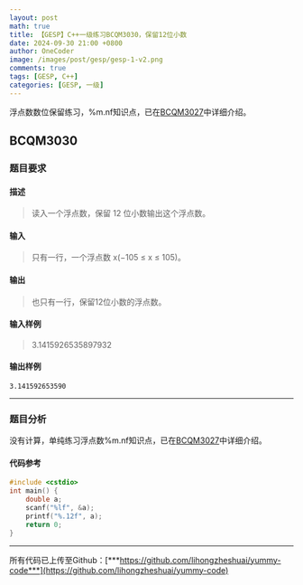```yaml
---
layout: post
math: true
title: 【GESP】C++一级练习BCQM3030，保留12位小数
date: 2024-09-30 21:00 +0800
author: OneCoder
image: /images/post/gesp/gesp-1-v2.png
comments: true
tags: [GESP, C++]
categories: [GESP, 一级]
---
```

浮点数数位保留练习，%m.nf知识点，已在[BCQM3027](https://www.coderli.com/gesp-1-bcqm3027/)中详细介绍。

<!--more-->

## BCQM3030

### 题目要求

#### 描述

>读入一个浮点数，保留 12 位小数输出这个浮点数。

#### 输入

>只有一行，一个浮点数 x(−105 ≤ x ≤ 105)。

#### 输出

>也只有一行，保留12位小数的浮点数。

#### 输入样例

>3.1415926535897932

#### 输出样例

```console
3.141592653590
```

---

### 题目分析

没有计算，单纯练习浮点数%m.nf知识点，已在[BCQM3027](https://www.coderli.com/gesp-1-bcqm3027/)中详细介绍。

#### 代码参考

```cpp
#include <cstdio>
int main() {
    double a;
    scanf("%lf", &a);
    printf("%.12f", a);
    return 0;
}
```

---

所有代码已上传至Github：[***https://github.com/lihongzheshuai/yummy-code***](https://github.com/lihongzheshuai/yummy-code)
